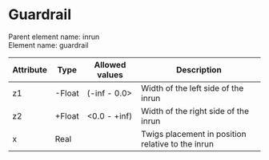 # Guardrail

Parent element name: inrun\
Element name: guardrail

| Attribute | Type   | Allowed values | Description                                       |
| --------- | ------ | -------------- | ------------------------------------------------- |
| z1        | -Float | (-inf - 0.0>   | Width of the left side of the inrun               |
| z2        | +Float | <0.0 - +inf)   | Width of the right side of the inrun              |
| x         | Real   |                | Twigs placement in position relative to the inrun |
